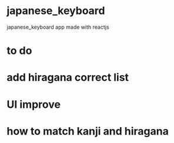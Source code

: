 # japanese_keyboard
japanese_keyboard app made with reactjs 


# to do 
# add hiragana correct list
# UI improve
# how to match kanji and hiragana 